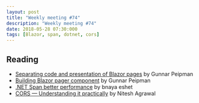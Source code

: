 ```yaml
---
layout: post
title: "Weekly meeting #74"
description: "Weekly meeting #74"
date: 2018-05-28 07:30:000
tags: [Blazor, span, dotnet, cors]
--- 
```


## Reading

* [Separating code and presentation of Blazor pages](http://gunnarpeipman.com/aspnet/blazor-code-behind/) by Gunnar Peipman
* [Building Blazor pager component](http://gunnarpeipman.com/aspnet/blazor-pager-component/) by Gunnar Peipman
* [.NET Span better performance](https://medium.com/@bnayae/net-span-t-better-performance-29b182b19dce) by bnaya eshet
* [CORS — Understanding it practically](https://itnext.io/cors-understanding-it-practically-9c401ed818cd) by Nitesh Agrawal